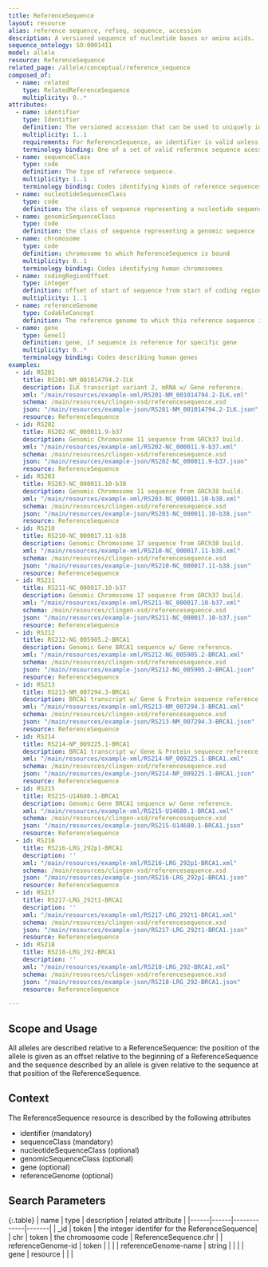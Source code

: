 ```yaml
---
title: ReferenceSequence
layout: resource
alias: reference sequence, refseq, sequence, accession
description: A versioned sequence of nucleotide bases or amino acids.
sequence_ontology: SO:0001411
model: allele
resource: ReferenceSequence
related_page: /allele/conceptual/reference_sequence
composed_of:
  - name: related
    type: RelatedReferenceSequence
    multiplicity: 0..*
attributes:
  - name: identifier
    type: Identifier
    definition: The versioned accession that can be used to uniquely identify the sequence in a public database, as well as the information about which entity assigned the accession, and the time period over which the identifier is considered valid.
    multiplicity: 1..1
    requirements: For ReferenceSequence, an identifier is valid unless the accession is withdrawn. If a new version of a sequence is created, it will be given a different versioned accession, and therefore a different identifier. In this case, the previous identifier is still valid, it can still be used to retrieve the given sequence, even if that sequence is no longer the most recent sequence associated with a given entity.
    terminology binding: One of a set of valid reference sequence acessions from a recognized authority
  - name: sequenceClass
    type: code
    definition: The type of reference sequence.
    multiplicity: 1..1
    terminology binding: Codes identifying kinds of reference sequences
  - name: nucleotideSequenceClass
    type: code
    definition: the class of sequence representing a nucleotide sequence
  - name: genomicSequenceClass
    type: code
    definition: the class of sequence representing a genomic sequence
  - name: chromosome
    type: code
    definition: chromosome to which ReferenceSequence is bound
    multiplicity: 0..1
    terminology binding: Codes identifying human chromosomes
  - name: codingRegionOffset
    type: integer
    definition: offset of start of sequence from start of coding region
    multiplicity: 1..1
  - name: referenceGenome
    type: CodableConcept
    definition: The reference genome to which this reference sequence is attached
  - name: gene
    type: Gene[]
    definition: gene, if sequence is reference for specific gene
    multiplicity: 0..*
    terminology binding: Codes describing human genes
examples:
  - id: RS201
    title: RS201-NM_001014794.2-ILK
    description: ILK transcript variant 2, mRNA w/ Gene reference.
    xml: "/main/resources/example-xml/RS201-NM_001014794.2-ILK.xml"
    schema: /main/resources/clingen-xsd/referencesequence.xsd
    json: "/main/resources/example-json/RS201-NM_001014794.2-ILK.json"
    resource: ReferenceSequence
  - id: RS202
    title: RS202-NC_000011.9-b37
    description: Genomic Chromosome 11 sequence from GRCh37 build.
    xml: "/main/resources/example-xml/RS202-NC_000011.9-b37.xml"
    schema: /main/resources/clingen-xsd/referencesequence.xsd
    json: "/main/resources/example-json/RS202-NC_000011.9-b37.json"
    resource: ReferenceSequence
  - id: RS203
    title: RS203-NC_000011.10-b38
    description: Genomic Chromosome 11 sequence from GRCh38 build.
    xml: "/main/resources/example-xml/RS203-NC_000011.10-b38.xml"
    schema: /main/resources/clingen-xsd/referencesequence.xsd
    json: "/main/resources/example-json/RS203-NC_000011.10-b38.json"
    resource: ReferenceSequence
  - id: RS210
    title: RS210-NC_000017.11-b38
    description: Genomic Chromosome 17 sequence from GRCh38 build.
    xml: "/main/resources/example-xml/RS210-NC_000017.11-b38.xml"
    schema: /main/resources/clingen-xsd/referencesequence.xsd
    json: "/main/resources/example-json/RS210-NC_000017.11-b38.json"
    resource: ReferenceSequence
  - id: RS211
    title: RS211-NC_000017.10-b37
    description: Genomic Chromosome 17 sequence from GRCh37 build.
    xml: "/main/resources/example-xml/RS211-NC_000017.10-b37.xml"
    schema: /main/resources/clingen-xsd/referencesequence.xsd
    json: "/main/resources/example-json/RS211-NC_000017.10-b37.json"
    resource: ReferenceSequence
  - id: RS212
    title: RS212-NG_005905.2-BRCA1
    description: Genomic Gene BRCA1 sequence w/ Gene reference.
    xml: "/main/resources/example-xml/RS212-NG_005905.2-BRCA1.xml"
    schema: /main/resources/clingen-xsd/referencesequence.xsd
    json: "/main/resources/example-json/RS212-NG_005905.2-BRCA1.json"
    resource: ReferenceSequence
  - id: RS213
    title: RS213-NM_007294.3-BRCA1
    description: BRCA1 transcript w/ Gene & Protein sequence reference.
    xml: "/main/resources/example-xml/RS213-NM_007294.3-BRCA1.xml"
    schema: /main/resources/clingen-xsd/referencesequence.xsd
    json: "/main/resources/example-json/RS213-NM_007294.3-BRCA1.json"
    resource: ReferenceSequence
  - id: RS214
    title: RS214-NP_009225.1-BRCA1
    description: BRCA1 transcript w/ Gene & Protein sequence reference.
    xml: "/main/resources/example-xml/RS214-NP_009225.1-BRCA1.xml"
    schema: /main/resources/clingen-xsd/referencesequence.xsd
    json: "/main/resources/example-json/RS214-NP_009225.1-BRCA1.json"
    resource: ReferenceSequence
  - id: RS215
    title: RS215-U14680.1-BRCA1
    description: Genomic Gene BRCA1 sequence w/ Gene reference.
    xml: "/main/resources/example-xml/RS215-U14680.1-BRCA1.xml"
    schema: /main/resources/clingen-xsd/referencesequence.xsd
    json: "/main/resources/example-json/RS215-U14680.1-BRCA1.json"
    resource: ReferenceSequence
  - id: RS216
    title: RS216-LRG_292p1-BRCA1
    description: ''
    xml: "/main/resources/example-xml/RS216-LRG_292p1-BRCA1.xml"
    schema: /main/resources/clingen-xsd/referencesequence.xsd
    json: "/main/resources/example-json/RS216-LRG_292p1-BRCA1.json"
    resource: ReferenceSequence
  - id: RS217
    title: RS217-LRG_292t1-BRCA1
    description: ''
    xml: "/main/resources/example-xml/RS217-LRG_292t1-BRCA1.xml"
    schema: /main/resources/clingen-xsd/referencesequence.xsd
    json: "/main/resources/example-json/RS217-LRG_292t1-BRCA1.json"
    resource: ReferenceSequence
  - id: RS218
    title: RS218-LRG_292-BRCA1
    description: ''
    xml: "/main/resources/example-xml/RS218-LRG_292-BRCA1.xml"
    schema: /main/resources/clingen-xsd/referencesequence.xsd
    json: "/main/resources/example-json/RS218-LRG_292-BRCA1.json"
    resource: ReferenceSequence

---
```


Scope and Usage
---------------

All alleles are described relative to a ReferenceSequence: the position of the allele is given as an offset relative to the beginning of a ReferenceSequence and the sequence described by an allele is given relative to the sequence at that position of the ReferenceSequence.

Context
-------

The ReferenceSequence resource is described by the following attributes

* identifier (mandatory)
* sequenceClass (mandatory)
* nucleotideSequenceClass (optional)
* genomicSequenceClass (optional)
* gene (optional)
* referenceGenome (optional)

Search Parameters
-----------------

{:.table}
| name | type | description | related attribute |
|------|------|-------------|-------|
| _id  | token | the integer identifer for the ReferenceSequence|
| chr | token | the chromosome code | ReferenceSequence.chr |
| referenceGenome-id | token | | |
| referenceGenome-name | string | | |
| gene | resource | | |

